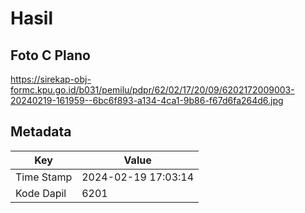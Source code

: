 # Hasil

## Foto C Plano

https://sirekap-obj-formc.kpu.go.id/b031/pemilu/pdpr/62/02/17/20/09/6202172009003-20240219-161959--6bc6f893-a134-4ca1-9b86-f67d6fa264d6.jpg


## Metadata

| Key        | Value               |
| ---------- | ------------------- |
| Time Stamp | 2024-02-19 17:03:14 |
| Kode Dapil | 6201                |



